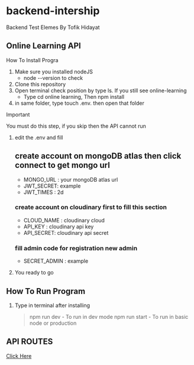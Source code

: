 # backend-intership

Backend Test Elemes By Tofik Hidayat

## Online Learning API

How To Install Progra

1. Make sure you installed nodeJS
   - node --version to check
2. Clone this repository
3. Open terminal check position by type ls. If you still see online-learning
   - Type cd online learning, Then npm install
4. in same folder, type touch .env. then open that folder

> [!IMPORTANT]
> You must do this step, if you skip then the API cannot run

1. edit the .env and fill

   ## create account on mongoDB atlas then click connect to get mongo url

   - MONGO_URL : your mongoDB atlas url
   - JWT_SECRET: example
   - JWT_TIMES : 2d

   ### create account on cloudinary first to fill this section

   - CLOUD_NAME : cloudinary cloud
   - API_KEY : cloudinary api key
   - API_SECRET: cloudinary api secret

   ### fill admin code for registration new admin

   - SECRET_ADMIN : example

2. You ready to go

## How To Run Program

1. Type in terminal after installing
   > npm run dev - To run in dev mode
   > npm run start - To run in basic node or production

## API ROUTES
<a href="https://documenter.getpostman.com/view/26402715/2s9YXk3g6P">Click Here</a>

